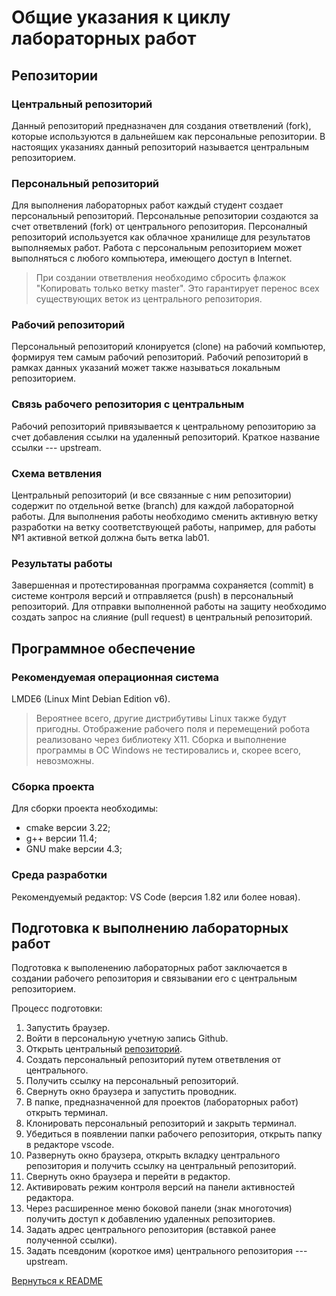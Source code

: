 # Общие указания к циклу лабораторных работ

## Репозитории

### Центральный репозиторий

Данный репозиторий предназначен для создания ответвлений (fork), которые используются в дальнейшем как персональные репозитории.
В настоящих указаниях данный репозиторий называется центральным репозиторием.

### Персональный репозиторий

Для выполнения лабораторных работ каждый студент создает персональный репозиторий.
Персональные репозитории создаются за счет ответвлений (fork) от центрального репозитория.
Персоналный репозиторий используется как облачное хранилище для результатов выполняемых работ.
Работа с персональным репозиторием может выполняться с любого компьютера, имеющего доступ в Internet.

> При создании ответвления необходимо сбросить флажок "Копировать только ветку master".
  Это гарантирует перенос всех существующих веток из центрального репозитория.

### Рабочий репозиторий

Персональный репозиторий клонируется (clone) на рабочий компьютер, формируя тем самым рабочий репозиторий.
Рабочий репозиторий в рамках данных указаний может также называться локальным репозиторием.

### Связь рабочего репозитория с центральным

Рабочий репозиторий привязывается к центральному репозиторию за счет добавления ссылки на удаленный репозиторий.
Краткое название ссылки --- upstream.

### Схема ветвления

Центральный репозиторий (и все связанные с ним репозитории) содержит по отдельной ветке (branch) для каждой лабораторной работы.
Для выполнения работы необходимо сменить активную ветку разработки на ветку соответствующей работы, например, для работы №1 активной веткой должна быть ветка lab01.

### Результаты работы

Завершенная и протестированная программа сохраняется (commit) в системе контроля версий и отправляется (push) в персональный репозиторий.
Для отправки выполненной работы на защиту необходимо создать запрос на слияние (pull request) в центральный репозиторий.


## Программное обеспечение

### Рекомендуемая операционная система

LMDE6 (Linux Mint Debian Edition v6).
> Вероятнее всего, другие дистрибутивы Linux также будут пригодны.
  Отображение рабочего поля и перемещений робота реализовано через библиотеку X11.
  Сборка и выполнение программы в ОС Windows не тестировались и, скорее всего, невозможны.

### Сборка проекта

Для сборки проекта необходимы:
- cmake версии 3.22;
- g++ версии 11.4;
- GNU make версии 4.3;

### Среда разработки

Рекомендуемый редактор: VS Code (версия 1.82 или более новая).


## Подготовка к выполнению лабораторных работ

Подготовка к выполенению лабораторных работ заключается в создании рабочего репозитория и связывании его с центральным репозиторием.

Процесс подготовки:
1. Запустить браузер.
1. Войти в персональную учетную запись Github.
1. Открыть центральный [репозиторий](https://github.com/albor68-org/pb_1).
1. Создать персональный репозиторий путем ответвления от центрального.
1. Получить ссылку на персональный репозиторий.
1. Свернуть окно браузера и запустить проводник.
1. В папке, предназначенной для проектов (лабораторных работ) открыть терминал.
1. Клонировать персональный репозиторий и закрыть терминал.
1. Убедиться в появлении папки рабочего репозитория, открыть папку в редакторе vscode.
1. Развернуть окно браузера, открыть вкладку центрального репозитория и получить ссылку на центральный репозиторий.
1. Свернуть окно браузера и перейти в редактор.
1. Активировать режим контроля версий на панели активностей редактора.
1. Через расширенное меню боковой панели (знак многоточия) получить доступ к добавлению удаленных репозиториев.
1. Задать адрес центрального репозитория (вставкой ранее полученной ссылки).
1. Задать псевдоним (короткое имя) центрального репозитория --- upstream.



[Вернуться к README](../README.md)